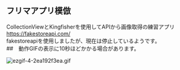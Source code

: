 ## フリマアプリ模倣

CollectionViewとKingfisherを使用してAPIから画像取得の練習アプリ  
https://fakestoreapi.com/  
fakestoreapiを使用しましたが、現在は停止しているようです。  
##　動作GIFの表示に10秒ほどかかる場合があります。

![ezgif-4-2ea192f3ea.gif](https://github.com/kabikira/FleaMarketApp/blob/master/Videotogif%20(2).gif
)
